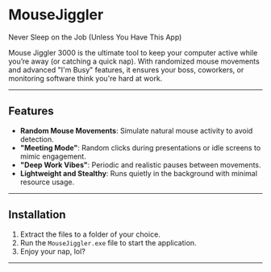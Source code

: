 # MouseJiggler
Never Sleep on the Job (Unless You Have This App)

Mouse Jiggler 3000 is the ultimate tool to keep your computer active while you’re away (or catching a quick nap). With randomized mouse movements and advanced "I'm Busy" features, it ensures your boss, coworkers, or monitoring software think you're hard at work.

---

## Features

- **Random Mouse Movements**: Simulate natural mouse activity to avoid detection.
- **"Meeting Mode"**: Random clicks during presentations or idle screens to mimic engagement.
- **"Deep Work Vibes"**: Periodic and realistic pauses between movements.
- **Lightweight and Stealthy**: Runs quietly in the background with minimal resource usage.

---
## Installation

1. Extract the files to a folder of your choice.
2. Run the `MouseJiggler.exe` file to start the application.
3. Enjoy your nap, lol?

---
